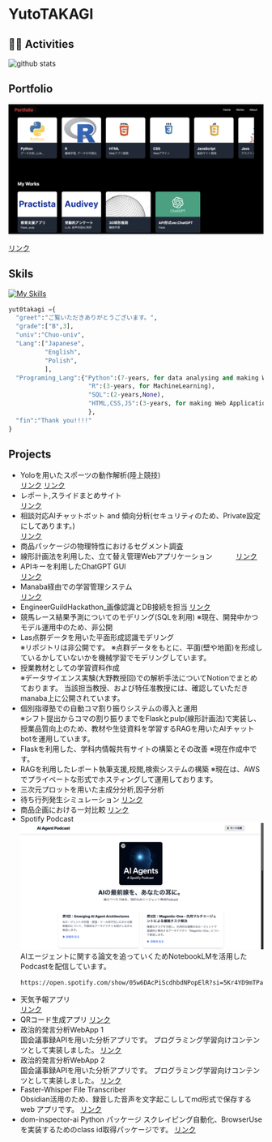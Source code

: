 # YutoTAKAGI

<!-- 4. GitHub usernameを変更, 2箇所 -->
<!-- ライトモート：theme=light, ダークモート：theme=vue-dark  -->
## 🏃‍♀️ Activities
<div align="left"> 
  <img alt="github stats" height="170px" src="https://github-readme-stats.vercel.app/api/top-langs/?username=yut0takagi&theme=vue-dark&layout=compact" />
</div>

## Portfolio
<a link="https://yut0takagi.github.io/Portfolio/portfolio">
<img alt="Portfolio" src="https://github.com/yut0takagi/Portfolio/blob/main/%E3%82%B9%E3%82%AF%E3%83%AA%E3%83%BC%E3%83%B3%E3%82%B7%E3%83%A7%E3%83%83%E3%83%88%202025-03-30%2014.25.34.png?raw=true">
</a>

[リンク](https://yut0takagi.github.io/Portfolio/portfolio)

## Skils
[![My Skills](https://skillicons.dev/icons?i=js,html,css,python,r,sqltypescript)](https://skillicons.dev)

```Python
yut0takagi ={
  "greet":"ご覧いただきありがとうございます。",
  "grade":["B",3],
  "univ":"Chuo-univ",
  "Lang":["Japanese",
          "English",
          "Polish",
          ],
  "Programing_Lang":{"Python":(7-years, for data analysing and making Web applications),
                      "R":(3-years, for MachineLearning),
                      "SQL":(2-years,None),
                      "HTML,CSS,JS":(3-years, for making Web Applications),
                      },
  "fin":"Thank you!!!!"
} 
```

## Projects
* Yoloを用いたスポーツの動作解析(陸上競技)   
  [リンク](https://yut0takagi.github.io/assignment/viewer.html?file=pdf%2F%E8%B5%B0%E8%A1%8C%E3%83%BB%E6%8A%95%E7%90%83%E3%83%95%E3%82%A9%E3%83%BC%E3%83%A0%E3%81%AE%E6%98%A0%E5%83%8F%E3%83%87%E3%83%BC%E3%82%BF%E3%81%AB%E5%9F%BA%E3%81%A5%E3%81%8F%E8%A7%A3%E6%9E%90.pdf)
  [リンク](https://yut0takagi.github.io/assignment/viewer.html?file=pdf%2FME%E6%9C%80%E7%B5%82%E8%AA%B2%E9%A1%8C.pdf)
* レポート,スライドまとめサイト   
  [リンク](https://yut0takagi.github.io/assignment/)
* 相談対応AIチャットボット and 傾向分析(セキュリティのため、Private設定にしてあります。)     
  [リンク](https://line.me/R/ti/p/@585jissf)
* 商品パッケージの物理特性におけるセグメント調査
* 線形計画法を利用した、立て替え管理Webアプリケーション　　　
  [リンク](https://paytomo.onrender.com/home/)
* APIキーを利用したChatGPT GUI   
  [リンク](https://usingchatgptwithapikey.onrender.com/)
* Manaba経由での学習管理システム   
  [リンク](https://github.com/yut0takagi/ManageFromManaba)
* EngineerGuildHackathon_画像認識とDB接続を担当
  [リンク](https://github.com/yut0takagi/HackathonNo45)   
* 競馬レース結果予測についてのモデリング(SQLを利用)
  ※現在、開発中かつモデル運用中のため、非公開   
* Las点群データを用いた平面形成認識モデリング   
  ※リポジトリは非公開です。
  ※点群データをもとに、平面(壁や地面)を形成しているかしていないかを機械学習でモデリングしています。
* 授業教材としての学習資料作成   
  ※データサイエンス実験(大野教授回)での解析手法についてNotionでまとめております。
  当該担当教授、および特任准教授には、確認していただきmanaba上に公開されています。
* 個別指導塾での自動コマ割り振りシステムの導入と運用    
  ※シフト提出からコマの割り振りまでをFlaskとpulp(線形計画法)で実装し、授業品質向上のため、教材や生徒資料を学習するRAGを用いたAIチャットbotを運用しています。
* Flaskを利用した、学科内情報共有サイトの構築とその改善
  ※現在作成中です。
* RAGを利用したレポート執筆支援,校閲,検索システムの構築
  ※現在は、AWSでプライペートな形式でホスティングして運用しております。
* 三次元プロットを用いた主成分分析,因子分析
* 待ち行列発生シミュレーション
  [リンク](https://yut0takagi.github.io/assignment/viewer.html?file=pdf%2F%E5%AE%9F%E9%A8%93%E8%A8%88%E7%94%BB%E6%B3%95%E7%AC%AC3%E5%9B%9E.pdf)
* 商品企画における一対比較
  [リンク](https://yut0takagi.github.io/assignment/viewer.html?file=pdf%2F%E5%AE%9F%E9%A8%932C_%E5%95%86%E5%93%81%E4%BC%81%E7%94%BB%E3%81%AB%E3%81%8A%E3%81%91%E3%82%8B%E5%AE%98%E8%83%BD%E8%A9%95%E4%BE%A1_23D7104001I_%E9%AB%99%E6%9C%A8%E6%82%A0%E4%BA%BA.pdf)
* Spotify Podcast   
  <img alt="SpotifyPodcast" src="https://github.com/yut0takagi/Portfolio/blob/main/img/SpotifyPodcast.png">
  AIエージェントに関する論文を追っていくためNotebookLMを活用したPodcastを配信しています。 
  ```txt
  https://open.spotify.com/show/05w6DAcPiScdhbdNPopElR?si=5Kr4YD9mTPaEuFfTRK70pQ
  ```
* 天気予報アプリ   
  [リンク](https://github.com/yut0takagi/weather_app)
* QRコード生成アプリ
  [リンク](https://github.com/yut0takagi/qr-code-gen)   
* 政治的発言分析WebApp 1   
  国会議事録APIを用いた分析アプリです。
  プログラミング学習向けコンテンツとして実装しました。
  [リンク](https://github.com/yut0takagi/kokkai-analytics)
* 政治的発言分析WebApp 2   
  国会議事録APIを用いた分析アプリです。
  プログラミング学習向けコンテンツとして実装しました。
  [リンク](https://github.com/yut0takagi/kokkai-analytics2)
* Faster-Whisper File Transcriber   
  Obsidian活用のため、録音した音声を文字起こししてmd形式で保存するweb アプリです。
  [リンク](https://github.com/yut0takagi/faster-whisper-file-app)
* dom-inspector-ai Python パッケージ
  スクレイピング自動化、BrowserUseを実装するためのclass id取得パッケージです。
  [リンク](https://pypi.org/project/dom-inspector-ai/)
  
